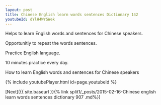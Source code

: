 ```yaml
---
layout: post
title: Chinese English learn words sentences Dictionary 142 
youtubeId: dYlH4WrSWek
---
```

 
 
Helps to learn English words and sentences for Chinese speakers.

Opportunitiy to repeat the words sentences. 

Practice English language. 
 
10 minutes practice every day. 
 
How to learn English words and sentences for Chinese speakers 
 
{% include youtubePlayer.html id=page.youtubeId %}
 
 
[Next]({{ site.baseurl }}{% link  split1/_posts/2015-02-16-Chinese english learn words sentences dictionary 907 .md%})
 
